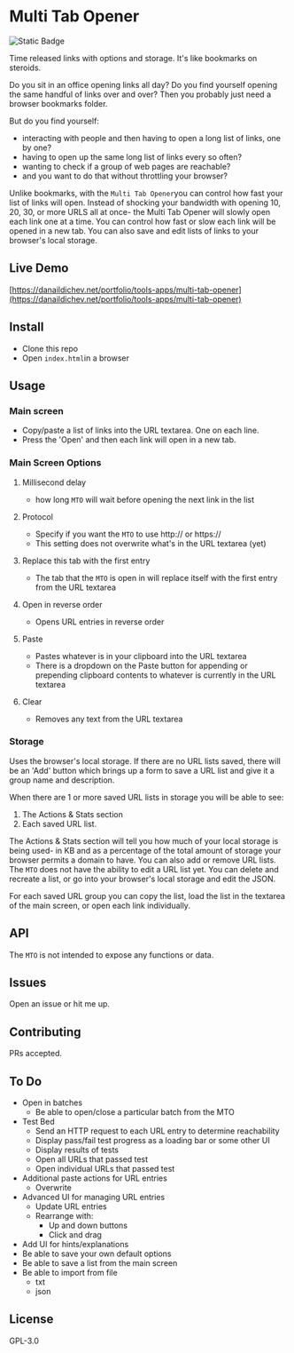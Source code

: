 # Multi Tab Opener

![Static Badge](https://img.shields.io/badge/version-2-blue)

Time released links with options and storage. It's like bookmarks on steroids.

Do you sit in an office opening links all day? Do you find yourself opening the same handful of links over and over? Then you probably just need a browser bookmarks folder.

But do you find yourself:

-   interacting with people and then having to open a long list of links, one by one?
-   having to open up the same long list of links every so often?
-   wanting to check if a group of web pages are reachable?
-   and you want to do that without throttling your browser?

Unlike bookmarks, with the `Multi Tab Opener`you can control how fast your list of links will open. Instead of shocking your bandwidth with opening 10, 20, 30, or more URLS all at once- the Multi Tab Opener will slowly open each link one at a time. You can control how fast or slow each link will be opened in a new tab. You can also save and edit lists of links to your browser's local storage.

## Live Demo
[https://danaildichev.net/portfolio/tools-apps/multi-tab-opener](https://danaildichev.net/portfolio/tools-apps/multi-tab-opener)

## Install

 - Clone this repo
 - Open `index.html`in a browser

## Usage

### Main screen

- Copy/paste a list of links into the URL textarea. One on each line.
- Press the 'Open' and then each link will open in a new tab.

### Main Screen Options

1. Millisecond delay
	- how long `MTO` will wait before opening the next link in the list

2. Protocol
	- Specify if you want the `MTO` to use http:// or https://
	- This setting does not overwrite what's in the URL textarea (yet)

3. Replace this tab with the first entry
	- The tab that the `MTO` is open in will replace itself with the first entry from the URL textarea

4. Open in reverse order
	- Opens URL entries in reverse order

5. Paste
	- Pastes whatever is in your clipboard into the URL textarea
	- There is a dropdown on the Paste button for appending or prepending clipboard contents to whatever is currently in the URL textarea

6. Clear
	- Removes any text from the URL textarea

### Storage

Uses the browser's local storage. If there are no URL lists saved, there will be an 'Add' button which brings up a form to save a URL list and give it a group name and description.

When there are 1 or more saved URL lists in storage you will be able to see:

1. The Actions & Stats section
2. Each saved URL list.

The Actions & Stats section will tell you how much of your local storage is being used- in KB and as a percentage of the total amount of storage your browser permits a domain to have. You can also add or remove URL lists. The `MTO` does not have the ability to edit a URL list yet. You can delete and recreate a list, or go into your browser's local storage and edit the JSON.

For each saved URL group you can copy the list, load the list in the textarea of the main screen, or open each link individually.

## API

The `MTO` is not intended to expose any functions or data.

## Issues

Open an issue or hit me up.

## Contributing

PRs accepted.

## To Do
- Open in batches
  - Be able to open/close a particular batch from the MTO
- Test Bed
  - Send an HTTP request to each URL entry to determine reachability
  - Display pass/fail test progress as a loading bar or some other UI
  - Display results of tests
  - Open all URLs that passed test
  - Open individual URLs that passed test
- Additional paste actions for URL entries
  - Overwrite
- Advanced UI for managing URL entries
  - Update URL entries
  - Rearrange with:
    - Up and down buttons
    - Click and drag
- Add UI for hints/explanations
- Be able to save your own default options
- Be able to save a list from the main screen
- Be able to import from file
  - txt
  - json

## License

GPL-3.0

